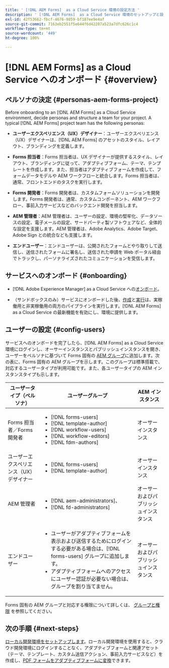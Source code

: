 ```yaml
---
title: ' [!DNL AEM Forms]  as a Cloud Service 環境の設定方法 '
description: ' [!DNL AEM Forms]  as a Cloud Service 環境のセットアップと設定方法の説明'
exl-id: 42f53662-fbcf-4676-9859-bf187ee9e4af
source-git-commit: 7163eb2551f5e644f6d42287a523a7dfc626c1c4
workflow-type: tm+mt
source-wordcount: '449'
ht-degree: 100%

---
```


# [!DNL AEM Forms] as a Cloud Service へのオンボード {#overview}

## ペルソナの決定 {#personas-aem-forms-project}

<!-- When you sign up for the service, Adobe creates an Organization identifier for your company in the Adobe Identity Management System (IMS), where your users and their permissions can be managed. So, --> Before onboarding to an [!DNL AEM Forms] as a Cloud Service environment, decide personas and structure a team for your project. A typical [!DNL AEM Forms] project team has the following personas:

* **ユーザーエクスペリエンス（UX）デザイナー**：ユーザーエクスペリエンス（UX）デザイナーは、[!DNL AEM Forms] のアセットのスタイル、レイアウト、ブランディングを定義します。

* **Forms 担当者**：Forms 担当者は、UX デザイナーが提供するスタイル、レイアウト、ブランディングに従って、アダプティブフォーム、テーマ、テンプレートを作成します。また、担当者はアダプティブフォームを作成して、フォームデータモデルや AEM ワークフローと統合します。Forms 担当者は、通常、フロントエンドのタスクを実行します。

* **Forms 開発者**：Forms 開発者は、カスタムフォームソリューションを開発します。Forms 開発者は、通常、カスタムコンポーネント、AEM ワークフロー、事前入力サービスなどのバックエンド開発を担当します。

* **AEM 管理者**：AEM 管理者は、ユーザーの設定、環境の堅牢化、データソースの設定、電子メールの設定、サードパーティ製ソフトウェアなど、全体的な設定を支援します。AEM 管理者は、Adobe Analytics、Adobe Target、Adobe Sign との統合なども支援します。

* **エンドユーザー**：エンドユーザーは、公開されたフォームとやり取りして送信し、送信されたフォームに署名し、送信された申請を Web ポータル経由でトラックし、パーソナライズされたコミュニケーションを受信します。

<!-- While onboarding to the service, assign the following AEM groups to [!DNL AEM Forms] as a Cloud Service based on their role:

| User type | AEM group |
|---|---|
| Form Practitioner | forms-users (AEM Forms Users), template-authors, workflow-user, workflow-editors, and fdm-author  |
| UX Designer| forms-users, template-authors|
| End-User| <ul> <li>When a user must login to view and submit an Adaptive Form, add such users to forms-users group. </li> <li>When no user authentication is required to access Adaptive Forms, do not assign any group to such users. </li> </ul>| -->

## サービスへのオンボード {#onboarding}

* [!DNL Adobe Experience Manager] as a Cloud Service への[オンボード](https://experienceleague.adobe.com/docs/experience-manager-cloud-service/onboarding/home.html?lang=ja)。

* （サンドボックスのみ）サービスにオンボードした後、[作成](https://experienceleague.adobe.com/docs/experience-manager-cloud-manager/using/how-to-use/configuring-pipeline.html?lang=ja#how-to-use)と[実行](https://experienceleague.adobe.com/docs/experience-manager-cloud-manager/using/how-to-use/deploying-code.html?lang=ja)は、実稼働用と非実稼働用の両方のパイプラインを実行します。[!DNL AEM Forms] as a Cloud Service の最新機能を有効にし、環境に提供します。

## ユーザーの設定 {#config-users}

サービスへのオンボードを完了したら、[!DNL AEM Forms] as a Cloud Service 環境にログインし、オーサーインスタンスとパブリッシュインスタンスを開き、ユーザーをペルソナに基づいて Forms 固有の [AEM グループ](https://experienceleague.adobe.com/docs/experience-manager-learn/cloud-service/accessing/aem-users-groups-and-permissions.html?lang=ja#accessing)に追加します。次の表に、Forms 固有の AEM グループを示します。このグループは標準搭載で、対応するユーザータイプが利用可能です。また、各ユーザータイプの AEM インスタンスタイプも示します。


| ユーザータイプ（ペルソナ） | ユーザーグループ | AEM インスタンス |
|---|---|---|
| Forms 担当者／Forms 開発者 | <ul> <li> [!DNL forms-users] </li><li> [!DNL template-author] </li><li> [!DNL workflow-users] </li><li> [!DNL workflow-editors] </li><li> [!DNL fdm-authors] </li></ul> | オーサーインスタンス |
| ユーザーエクスペリエンス（UX）デザイナー | <ul> <li> [!DNL forms-users]</li><li> [!DNL template-author] </li></ul> | オーサーインスタンス |
| AEM 管理者 | <ul> <li>[!DNL aem-administrators]、</li> <li>[!DNL fd-administrators] </li> </ul> | オーサーおよびパブリッシュインスタンス |
| エンドユーザー | <ul> <li>ユーザーがアダプティブフォームを表示および送信するためにログインする必要がある場合は、[!DNL forms-users] グループに追加します。 </li> <li>アダプティブフォームへのアクセスにユーザー認証が必要ない場合は、グループを割り当てません。 </li> </ul> | オーサーおよびパブリッシュインスタンス |

Forms 固有の AEM グループと対応する権限について詳しくは、 [グループと権限](forms-groups-privileges-tasks.md) を参照してください。

<!-- You can also create  [user groups](https://experienceleague.adobe.com/docs/experience-manager-learn/cloud-service/accessing/aem-users-groups-and-permissions.html#accessing) specific  to your organization, assign policies, and [users](https://experienceleague.adobe.com/docs/experience-manager-learn/cloud-service/accessing/aem-users-groups-and-permissions.html#accessing) to the groups. The policies help control permissions of the users that are part of the group. For information a -->

## 次の手順 {#next-steps}

[ローカル開発環境をセットアップします](setup-local-development-environment.md)。ローカル開発環境を使用すると、クラウド開発環境にログインすることなく、アダプティブフォームと関連アセット（テーマ、テンプレート、カスタム送信アクション、事前入力サービスなど）を作成し、[PDF フォームをアダプティブフォームに変換](https://experienceleague.adobe.com/docs/aem-forms-automated-conversion-service/using/introduction.html?lang=ja)できます。

<!-- ### Business unit and end-users {#business-unit-and-end-users}


| Role| Organization| Description|
|-----|-------|-----|
| UX Designer                  | Customer/System Integrator/Partner | Defines user experience design (style, layout, branding) as per organizational requirements for Adaptive Forms to allow AEM Forms practitioners to design the corresponding themes and templates.                                     |
| Forms Practitioner           | Customer                           | Authors Adaptive Forms, creates Form Data Model integrations, and creates business workflows using the Experience Manager Workflows. Typically undertakes the front-end work.                                                         |
| Business Executive - Digital | Customer                           | Responsible for business unit’s product marketing strategy and revenues, main business stakeholders for digital use cases, solutions, and service offerings for the end-users, signs off on the use case implementation and delivery. |
| Customer Experience Lead     | Customer                           | Business user persona. Authors, personalizes and updates Adaptive Forms fields/rules/styling, identifies, and prioritizes business needs. Validates business use-case with SI/Partner developers/practitioners during UAT.            |
| Forms Back-Office User       | Customer                           | End-user internal to organization filling forms, participating in back-office Forms workflows such as review/approval of applications etc.                                                                                            |
| Forms End-User               | External to customer               | Interacts with and submits the published form as end customer or citizen, signs submitted forms, tracks her applications through web portal, receives personalized interactive communications.                                        |

### Project team {#project-team}

| Role | Org | Description|
|-----|-----|-----|
| Experience Manager Administrator | System Integrator /Partner/Customer | Helps with overall installation, configures SSL certificates, configures data sources, email, and other third-party software, integrations like Adobe Analytics, Adobe Target, Automated Forms Conversion Services with Experience Manager instance. |
| Project Manager                  | System Integrator /Partner/Customer | Converts customer use-case into technical requirements, manages schedule/cost/scope for overall project.                                                                                                                                             |
| Product Owner                    | System Integrator /Partner/Customer | Prioritizes and evaluates scrum team's work for high-quality delivery on time.                                                                                                                                                                       |
| Scrum Master                     | System Integrator /Partner/Customer | Ensures agile values and processes in place to deliver on defined requirements as per prioritization by PO.                                                                                                                                          |
| Infrastructure / security expert | System Integrator /Partner/Customer | Provisions and configures best possible infrastructure, security controls and infra processes to address current and projected RASP requirements.                                                                                                    |
| Technical Architect              | System Integrator /Partner/Customer | Provides best high-level architecture and infrastructure guidance for use-case implementation and address RASP (Reliability, Availability, Scalability, and Performance) and security challenges.                                                    | -->

<!-- ## Onboard to the service {#onboarding}

[Onboard](https://experienceleague.adobe.com/docs/experience-manager-cloud-service/onboarding/home.html) to the [!DNL Adobe Experience Manager] as a Cloud Service. 

After you onboard the service, configure a [local development environment](setup-local-development-environment.md). 

Administrators are responsible for managing Adobe software and services for their organization. Administrators grant access to developers in their organization to connect and use your [!DNL AEM Forms] as a Cloud Service program. When an administrator is provisioned for an organization, the administrator receives an email with title ‘You now have administrator rights to manage Adobe software and services for your organization’. If you are an administrator, check your mailbox for email with previously mentioned title and proceed to [add users](https://experienceleague.adobe.com/docs/experience-manager-cloud-service/security/ims-support.html?lang=en#onboarding-users-in-admin-console) via IMS and assign [form-specific groups](forms-groups-privileges-tasks.md) to users based on their role.


## Next step {#next-steps} -->



<!-- ## Prerequisites {#prerequisites}

If you are new to AEM as a cloud service, contact your Adobe representative to create an organization identifier for your company in the Adobe Identity Management System (IMS). Once Adobe has created an organization for your company, your designated administrator is added as the first member of the organization. The administrator can setup an [!DNL AEM Forms] as a Cloud Service instance. 

## Onboard and set up a new environment {#onboard-and-setup-a-new-environment}

Log in to Cloud Manager and create a program. After the program is ready, create environments, add developers or users to environments, and run the pipeline to get the latest version of [!DNL AEM Forms] as a Cloud Service and start developing for your environment. The detailed steps are:

1. Contact your Adobe representative to create an organization identifier for your company in the Adobe Identity Management System (IMS) and provide access to an administrator in your organization.
1. Configure [Automated Forms Conversion Service](https://experienceleague.adobe.com/docs/aem-forms-automated-conversion-service/using/configure-service.html?lang=en). After a configuration is complete, a profile for Automated Forms Conversion Service is available in [Admin Console](https://adminconsole.adobe.com/).

    If the service is not available, log in to [Admin Console](https://adminconsole.adobe.com/). Use Adobe ID of administrator provisioned to use Automated Forms Conversion Service to login. Do not use any other ID or Federated ID to login.
    1. Click **[!UICONTROL Automated Forms Conversion Service]** option.
    1. Click **[!UICONTROL New Profile]** in the Products tab.
    1. Specify **[!UICONTROL Name]**, **[!UICONTROL Display Name]**, and **[!UICONTROL Description]** for the profile. Click **[!UICONTROL Done]**. A profile is created. 
1. Log in to [Cloud Manager](https://experience.adobe.com/#/@marketinghub/experiencemanager) and [create a program](https://docs.adobe.com/content/help/en/experience-manager-cloud-service/onboarding/getting-access/cloud-service-programs/creating-a-program.html) for your organization.
1. [Create environments](https://experienceleague.adobe.com/docs/experience-manager-cloud-service/implementing/using-cloud-manager/manage-environments.html?lang=en#adding-environments) within your program.
1. Log in to [Admin console](https://docs.adobe.com/content/help/en/experience-manager-cloud-service/onboarding/what-is-required/add-users-roles.html) and add developers or users to your organization.
1. Run the [build pipeline](https://docs.adobe.com/content/help/en/experience-manager-cloud-manager/using/how-to-use/deploying-code.html). It brings latest [!DNL Experience Manager Forms] as a Cloud Service features to your environment.
1. [Start developing](https://docs.adobe.com/content/help/en/experience-manager-cloud-service/implementing/developing/aem-project-content-package-structure.html) and creating Adaptive Forms on [!DNL Experience Manager Forms] as a Cloud Service environment.
1. Configure the [local development environment](setup-local-development-environment.md) for rapid development

## Configure dispatcher caching {#caching}

You can make dispatcher caching related configuration changes to code on your local development instance and deploy the changes to your [!DNL AEM Forms] as a Cloud Service instance. For details, see [update dispatcher configuration](setup-local-development-environment.md).
 -->
